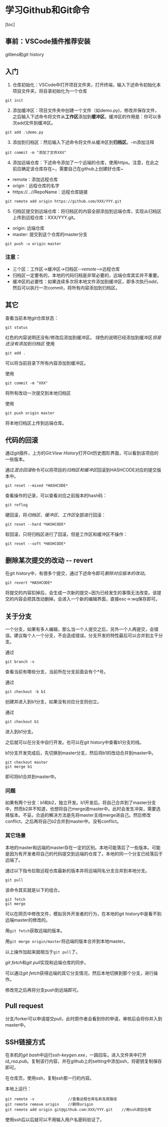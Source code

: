 # 学习Github和Git命令
[toc]
## 事前：VSCode插件推荐安装
gitlens和git history
## 入门
1. 仓库初始化：VSCode中打开项目文件夹，打开终端，输入下述命令初始化本项目文件夹，将目录初始化为一个仓库
```
git init
```
2. 添加缓冲区：项目文件夹中创建一个文件（如demo.py)，修改并保存文件，之后输入下述命令将文件从**工作区**添加到**缓冲区**。缓冲区的作用是：你可以多次add文件到缓冲区。
```
git add .\demo.py
```
3. 添加到归档区：然后输入下述命令将文件从缓冲区到**归档区**。-m添加注释
```
git commit -m "添加了文件XXX"
```
4. 添加远端仓库：下述命令添加了一个远端的仓库，使用https。注意，在此之前应确定该仓库存在~，需要自己在github上创建好仓库~
- remote：添加远程仓库
- origin：远程仓库的名字
- https://...//RepoName：远程仓库链接
```
git remote add origin https://github.com/XXX/YYY.git
```
5. 归档区提交到远端仓库：将归档区的内容全部添加到远端仓库，实现从归档区上传到远程仓库：XXX/YYY.git。
- origin: 远端仓库
- master: 提交到这个仓库的master分支
```
git push -u origin master
```
### 注意：
- 三个区：工作区->缓冲区->归档区--*remote*-->远程仓库
- 归档区一定要有的，本地的代码归档是非常必要的，远端仓库其实并不重要。
- 缓冲区的必要性：如果连续多次将本地文件添加到缓冲区，即多次执行*add*，然后可以执行一次commit，将所有内容添加到归档区。
## 其它
查看当前本地git仓库状态：
```
git status
```
红色的内容说明还没有/修改后添加到缓冲区。
绿色的说明已经添加到缓冲区*但是还没有添加到归档区*
使用
```
git add .
```
可以将当前目录下所有内容添加到缓冲区。

使用
```
git commit -m "XXX"
```
将所有改动一次提交到本地归档区

使用
```
git push origin master
```
将本地归档区上传到远端仓库。

## 代码的回滚
通过git插件，上方的*Git:View History*打开Git历史图形界面，可以看到该项目的一些版本。

通过*混合回滚*命令可以将项目的*归档区和缓冲区*回滚到HASHCODE对应的提交版本中。
```
git reset --mixed *HASHCODE*
```
查看操作的记录，可以查看对应之前版本的hash码：
```
git reflog
```
硬回滚，将*归档区、缓冲区、工作区*全部进行回滚：
```
git reset --hard *HASHCODE*
```
软回滚，只将归档区进行了回滚，但是工作区和缓冲区不操作：
```
git reset --soft *HASHCODE*
```
## 删除某次提交的改动 -- revert
在git history中，有很多个提交，通过下述命令即可*删除对应版本的改动*。
```
git revert *HASHCODE*
```
将提交的内容扣掉后，会生成一次新的提交~因为已经发生的事情无法改变。该提交的内容会把其改动删掉。会进入一个新的编辑界面，直接esc->:wq保存即可。

## 关于分支
一个分支，如果有多人编辑，那么当一个人提交之后，另外一个人再提交，会错误。建议每个人一个分支，不会造成错误。分支开发的特性最后可以合并到主干分支。

通过
```
git branch -v
```
查看当前有哪些分支，当前所在分支前面会有个*号。

通过
```
git checkout -b b1
```
创建并进入到b1分支，如果没有对应分支则创立。

通过
```
git checkout b1
```
进入到b1分支。

之后就可以在分支中自行开发。也可以在git history中查看b1分支的线。

b1分支开发完成后，先切换到master分支，然后将b1的改动合并到master中。
```
git checkout master
git merge b1
```
即可将b1合并到master中。

### 问题
如果有两个分支：b1和b2，独立开发。b1开发后。将自己合并到了master分支中，然而b2并不知道，也想将自己merge进master中。此时会发生冲突，需要选择版本。不妥。合适的解决方法是先将master主线merge进自己。然后修改conflict，之后再将自己b2合并到master中。没有conflict。

### 其它场景
本地的master和远端的master存在一定的区别。本地可能落后了一些版本。可能是因为有开发者将自己的代码提交到远端的仓库了。本地的同一个分支已经落后于远端了。

通过以下指令拉取远程仓库最新的版本并将远端同名分支合并到本地分支。
```
git pull
```

该命令其实就是以下的组合。
```
git fetch
git merge 
```
可以在网页中修改文件，模拟另外开发者的行为，在本地的git history中是看不到远端master的修改的。

用`git fetch`获取远端的版本。

用`git merge origin/master`将远端的版本合并到本地master。

以上操作加起来就相当于`git pull`了。

*git fetch*和*git pull*实现和远端仓库的同步。

可以通过*git fetch*获得远端的其它分支情况，然后本地切换到那个分支，进行操作。

修改完之后再将分支push到远端即可。

## Pull request
分支/forker可以申请提交pull，此时原作者会看到你的申请，审核后会将你并入到master中。

## SSH链接方式
在本机的*git bash*中运行*ssh-keygen.exe*，一路回车。进入文件夹中打开*id_rsa.pub*。复制该行内容，并在github上的setting中添加ssh，将密钥复制保存即可。

在仓库页，使用ssh，复制ssh那一行的内容。

本地上运行：
```
git remote -v               //查看远程仓库名称及其路径
git remote remove origin    //删除origin
git remote add origin git@github.com:XXX/YYY.git    //用ssh添加仓库
```

使用ssh后以后就可以不用输入用户名密码验证了。

